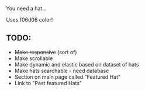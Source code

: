You need a hat...

Uses f06d06 color!

## TODO:

- ~~Make responsive~~ (sort of)
- Make scrollable
- Make dynamic and elastic based on dataset of hats
- Make hats searchable - need database
- Section on main page called "Featured Hat"
- Link to "Past featured Hats"